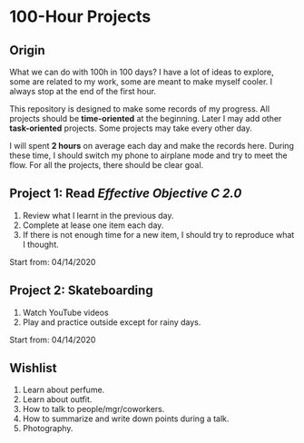 # 100-Hour Projects
## Origin
What we can do with 100h in 100 days? I have a lot of ideas to explore, some are related to my work, some are meant to make myself cooler. I always stop at the end of the first hour.

This repository is designed to make some records of my progress. All projects should be **time-oriented** at the beginning. Later I may add other **task-oriented** projects. Some projects may take every other day.

I will spent **2 hours** on average each day and make the records here. During these time, I should switch my phone to airplane mode and try to meet the flow. For all the projects, there should be clear goal.

## Project 1: Read *Effective Objective C 2.0*

1. Review what I learnt in the previous day.
2. Complete at lease one item each day.
3. If there is not enough time for a new item, I should try to reproduce what I thought.

Start from: 04/14/2020

## Project 2: Skateboarding

1. Watch YouTube videos
2. Play and practice outside except for rainy days.

Start from: 04/14/2020

## Wishlist

1. Learn about perfume.
2. Learn about outfit.
3. How to talk to people/mgr/coworkers.
4. How to summarize and write down points during a talk.
5. Photography.